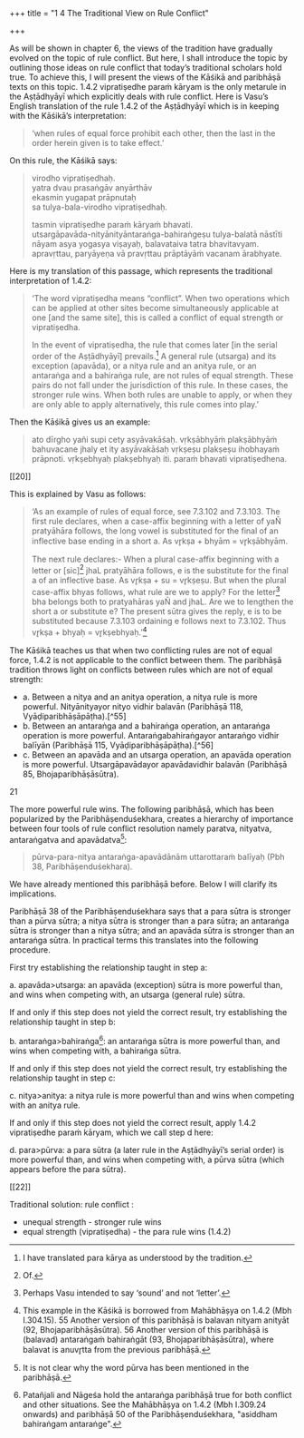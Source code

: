 +++
title = "1 4 The Traditional View on Rule Conflict"

+++

As will be shown in chapter 6, the views of the tradition have gradually evolved on the topic  of rule conflict. But here, I shall introduce the topic by outlining those ideas on rule conflict  that today’s traditional scholars hold true. To achieve this, I will present the views of the Kāśikā and paribhāṣā texts on this topic. 1.4.2 vipratiṣedhe paraṁ kāryam is the only metarule in the  Aṣṭādhyāyī which explicitly deals with rule conflict. Here is Vasu’s English translation of the  rule 1.4.2 of the Aṣṭādhyāyī which is in keeping with the Kāśikā’s interpretation: 

> ‘when rules  of equal force prohibit each other, then the last in the order herein given is to take effect.’ 

On this rule, the Kāśikā says: 

> virodho vipratiṣedhaḥ.  
> yatra dvau prasaṅgāv anyārthāv  
> ekasmin yugapat prāpnutaḥ  
> sa  tulya-bala-virodho vipratiṣedhaḥ.  
> 
> tasmin vipratiṣedhe paraṁ kāryaṁ bhavati.  
> utsargāpavāda-nityānityāntaraṅga-bahiraṅgeṣu tulya-balatā nāstīti nāyam asya yogasya  viṣayaḥ, balavataiva tatra bhavitavyam.  
> apravṛttau, paryāyeṇa vā pravṛttau prāptāyāṁ vacanam ārabhyate.  

Here is my translation of this passage, which represents the traditional interpretation of 1.4.2: 

> ‘The word vipratiṣedha means “conflict”. When two operations which can be applied at other  sites become simultaneously applicable at one [and the same site], this is called a conflict of  equal strength or vipratiṣedha. 
> 
> In the event of vipratiṣedha, the rule that comes later [in the  serial order of the Aṣṭādhyāyī] prevails.[^51] A general rule (utsarga) and its exception (apavāda),  or a nitya rule and an anitya rule, or an antaraṅga and a bahiraṅga rule, are not rules of equal  strength. These pairs do not fall under the jurisdiction of this rule. In these cases, the stronger  rule wins. When both rules are unable to apply, or when they are only able to apply  alternatively, this rule comes into play.’ 


[^51]: I have translated para kārya as understood by the tradition.


Then the Kāśikā gives us an example: 

> ato dīrgho yañi supi cety asyāvakāśaḥ. vṛkṣābhyāṁ plakṣābhyāṁ bahuvacane jhaly et ity  asyāvakāśaḥ vṛkṣeṣu plakṣeṣu ihobhayaṁ prāpnoti. vṛkṣebhyaḥ plakṣebhyaḥ iti. paraṁ bhavati vipratiṣedhena. 

[[20]]

This is explained by Vasu as follows: 

> ‘As an example of rules of equal force, see 7.3.102 and 7.3.103. The first rule declares, when  a case-affix beginning with a letter of yaÑ pratyāhāra follows, the long vowel is substituted  for the final of an inflective base ending in a short a. As vr̥kṣa + bhyām = vr̥kṣābhyām. 
> 
> The  next rule declares:- When a plural case-affix beginning with a letter or [sic][^52] jhaL pratyāhāra follows, e is the substitute for the final a of an inflective base. As vr̥kṣa + su = vr̥kṣeṣu. But  when the plural case-affix bhyas follows, what rule are we to apply? For the letter[^53] bha belongs  both to pratyahāras yaÑ and jhaL. Are we to lengthen the short a or substitute e? The present  sūtra gives the reply, e is to be substituted because 7.3.103 ordaining e follows next to 7.3.102.  Thus vr̥kṣa + bhyaḥ = vr̥kṣebhyaḥ.’[^54] 

The Kāśikā teaches us that when two conflicting rules are not of equal force, 1.4.2 is not  applicable to the conflict between them. The paribhāṣā tradition throws light on conflicts  between rules which are not of equal strength: 

- a. Between a nitya and an anitya operation, a nitya rule is more powerful. Nityānityayor nityo vidhir balavān (Paribhāṣā 118, Vyāḍiparibhāṣāpāṭha).[^55] 
- b. Between an antaraṅga and a bahiraṅga operation, an antaraṅga operation is more powerful. Antaraṅgabahiraṅgayor antaraṅgo vidhir balīyān (Paribhāṣā 115, Vyāḍiparibhāṣāpāṭha).[^56] 
- c. Between an apavāda and an utsarga operation, an apavāda operation is more powerful. Utsargāpavādayor apavādavidhir balavān (Paribhāṣā 85, Bhojaparibhāṣāsūtra). 

[^52]: Of. 

[^53]: Perhaps Vasu intended to say ‘sound’ and not ‘letter’. 

[^54]: This example in the Kāśikā is borrowed from Mahābhāṣya on 1.4.2 (Mbh I.304.15). 55 Another version of this paribhāṣā is balavan nityam anityāt (92, Bhojaparibhāṣāsūtra). 56 Another version of this paribhāṣā is (balavad) antaraṅgaṁ bahiraṅgāt (93, Bhojaparibhāṣāsūtra),  where balavat is anuvr̥tta from the previous paribhāṣā. 

[^57]: It is not clear why the word pūrva has been mentioned in the paribhāṣā. 

21 

The more powerful rule wins. The following paribhāṣā, which has been popularized by the  Paribhāṣenduśekhara, creates a hierarchy of importance between four tools of rule conflict  resolution namely paratva, nityatva, antaraṅgatva and apavādatva[^57]: 

> pūrva-para-nitya antaraṅga-apavādānām uttarottaraṁ balīyaḥ (Pbh 38, Paribhāṣenduśekhara). 

We have  already mentioned this paribhāṣā before. Below I will clarify its implications. 

Paribhāṣā 38 of the Paribhāṣenduśekhara says that a para sūtra is stronger than a pūrva sūtra;  a nitya sūtra is stronger than a para sūtra; an antaraṅga sūtra is stronger than a nitya sūtra;  and an apavāda sūtra is stronger than an antaraṅga sūtra. In practical terms this translates into  the following procedure. 

First try establishing the relationship taught in step a: 

a. apavāda>utsarga: an apavāda (exception) sūtra is more powerful than, and wins when  competing with, an utsarga (general rule) sūtra. 

If and only if this step does not yield the correct result, try establishing the relationship taught  in step b:  

b. antaraṅga>bahiraṅga[^58]: an antaraṅga sūtra is more powerful than, and wins when  competing with, a bahiraṅga sūtra. 

If and only if this step does not yield the correct result, try establishing the relationship taught  in step c:  

c. nitya>anitya: a nitya rule is more powerful than and wins when competing with an anitya rule. 

If and only if this step does not yield the correct result, apply 1.4.2 vipratiṣedhe paraṁ kāryam,  which we call step d here:  

d. para>pūrva: a para sūtra (a later rule in the Aṣṭādhyāyī’s serial order) is more powerful  than, and wins when competing with, a pūrva sūtra (which appears before the para sūtra). 

[^58]: Patañjali and Nāgeśa hold the antaraṅga paribhāṣā true for both conflict and other situations. See  the Mahābhāṣya on 1.4.2 (Mbh I.309.24 onwards) and paribhāṣā 50 of the Paribhāṣenduśekhara, "asiddham bahiraṅgam antaraṅge".

[[22]] 

Traditional solution: rule conflict :

- unequal strength -  stronger rule wins
- equal strength (vipratiṣedha)  - the para rule wins (1.4.2) 

